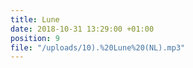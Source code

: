 ```yaml
---
title: Lune
date: 2018-10-31 13:29:00 +01:00
position: 9
file: "/uploads/10).%20Lune%20(NL).mp3"
---
```


